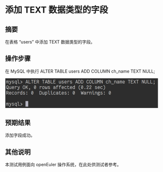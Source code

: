 # 添加 TEXT 数据类型的字段

## 摘要

在表格 “users” 中添加 TEXT 数据类型的字段。

## 操作步骤

在 MySQL 中执行 ALTER TABLE users ADD COLUMN ch_name TEXT NULL;

![添加TEXT数据类型的字段](./img/添加TEXT数据类型的字段.png)

## 预期结果

添加字段成功。

## 其他说明

本测试用例面向 openEuler 操作系统，在此处供测试者参考。
